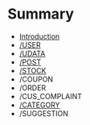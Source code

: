 # Summary

* [Introduction](README.md)
* [/USER](chapter1.md)
* [/UDATA](udata.md)
* [/POST](post.md)
* [/STOCK](stock.md)
* /COUPON
* /ORDER
* /CUS\_COMPLAINT
* [/CATEGORY](category.md)
* /SUGGESTION

